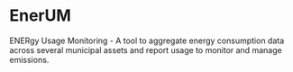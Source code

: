 # EnerUM
ENERgy Usage Monitoring - A tool to aggregate energy consumption data across several municipal assets and report usage to monitor and manage emissions.
